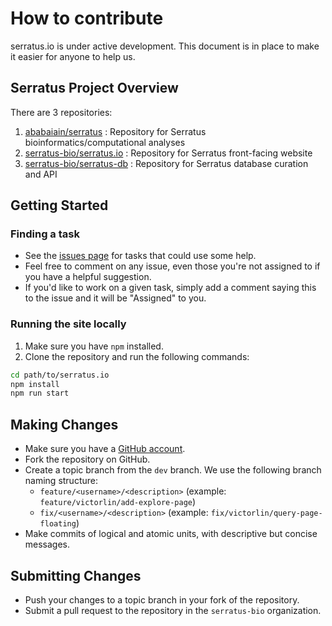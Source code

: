 # How to contribute

serratus.io is under active development. This document is in place to make it easier for anyone to help us.

## Serratus Project Overview

There are 3 repositories:

1. [ababaiain/serratus](https://github.com/ababaiain/serratus) : Repository for Serratus bioinformatics/computational analyses
2. [serratus-bio/serratus.io](https://github.com/serratus-bio/serratus.io) : Repository for Serratus front-facing website
3. [serratus-bio/serratus-db](https://github.com/serratus-bio/serratus-db) : Repository for Serratus database curation and API

## Getting Started

### Finding a task

- See the [issues page](https://github.com/serratus-bio/serratus.io/issues) for tasks that could use some help.
- Feel free to comment on any issue, even those you're not assigned to if you have a helpful suggestion.
- If you'd like to work on a given task, simply add a comment saying this to the issue and it will be "Assigned" to you.

### Running the site locally

1. Make sure you have `npm` installed.
2. Clone the repository and run the following commands:

```sh
cd path/to/serratus.io
npm install
npm run start
```

## Making Changes

- Make sure you have a [GitHub account](https://github.com/join).
- Fork the repository on GitHub.
- Create a topic branch from the `dev` branch. We use the following branch naming structure:
    - `feature/<username>/<description>` (example: `feature/victorlin/add-explore-page`)
    - `fix/<username>/<description>` (example: `fix/victorlin/query-page-floating`)
- Make commits of logical and atomic units, with descriptive but concise messages.

## Submitting Changes

- Push your changes to a topic branch in your fork of the repository.
- Submit a pull request to the repository in the `serratus-bio` organization.
